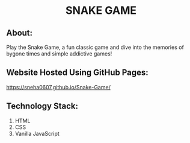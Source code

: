 <h1 align="center">SNAKE GAME</h1>

## About:
Play the Snake Game, a fun classic game and dive into the memories of bygone times and simple addictive games! 

## Website Hosted Using GitHub Pages:
https://sneha0607.github.io/Snake-Game/
 
## Technology Stack:
  1) HTML
  2) CSS
  3) Vanilla JavaScript
